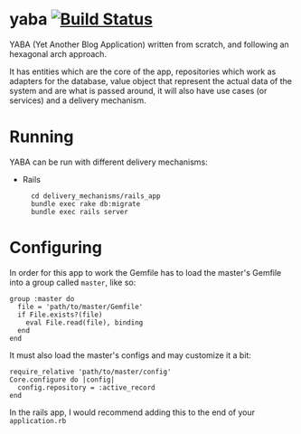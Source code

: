 yaba  [![Build Status](https://travis-ci.org/zamith/yaba.png)](https://travis-ci.org/zamith/yaba)
================

YABA (Yet Another Blog Application) written from scratch, and following an
hexagonal arch approach.

It has entities which are the core of the app, repositories which work as
adapters for the database, value object that represent the actual data of the
system and are what is passed around, it will also have use cases (or services)
and a delivery mechanism.

Running
=======

YABA can be run with different delivery mechanisms:

* Rails

        cd delivery_mechanisms/rails_app
        bundle exec rake db:migrate
        bundle exec rails server

Configuring
===========

In order for this app to work the Gemfile has to load the master's Gemfile into
a group called `master`, like so:

    group :master do
      file = 'path/to/master/Gemfile'
      if File.exists?(file)
        eval File.read(file), binding
      end
    end

It must also load the master's configs and may customize it a bit:


    require_relative 'path/to/master/config'
    Core.configure do |config|
      config.repository = :active_record
    end

In the rails app, I would recommend adding this to the end of your `application.rb`
